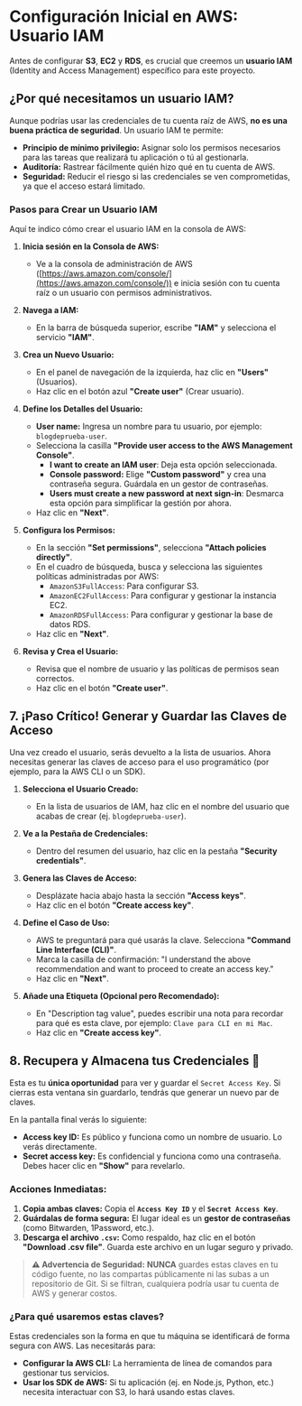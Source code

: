 # Configuración Inicial en AWS: Usuario IAM

Antes de configurar **S3**, **EC2** y **RDS**, es crucial que creemos un **usuario IAM** (Identity and Access Management) específico para este proyecto.

## ¿Por qué necesitamos un usuario IAM?

Aunque podrías usar las credenciales de tu cuenta raíz de AWS, **no es una buena práctica de seguridad**. Un usuario IAM te permite:

- **Principio de mínimo privilegio:** Asignar solo los permisos necesarios para las tareas que realizará tu aplicación o tú al gestionarla.
- **Auditoría:** Rastrear fácilmente quién hizo qué en tu cuenta de AWS.
- **Seguridad:** Reducir el riesgo si las credenciales se ven comprometidas, ya que el acceso estará limitado.

### Pasos para Crear un Usuario IAM

Aquí te indico cómo crear el usuario IAM en la consola de AWS:

1. **Inicia sesión en la Consola de AWS:**

    - Ve a la consola de administración de AWS ([https://aws.amazon.com/console/](https://aws.amazon.com/console/)) e inicia sesión con tu cuenta raíz o un usuario con permisos administrativos.

2. **Navega a IAM:**

    - En la barra de búsqueda superior, escribe **"IAM"** y selecciona el servicio **"IAM"**.

3. **Crea un Nuevo Usuario:**

    - En el panel de navegación de la izquierda, haz clic en **"Users"** (Usuarios).
    - Haz clic en el botón azul **"Create user"** (Crear usuario).

4. **Define los Detalles del Usuario:**

    - **User name:** Ingresa un nombre para tu usuario, por ejemplo: `blogdeprueba-user`.
    - Selecciona la casilla **"Provide user access to the AWS Management Console"**.
        - **I want to create an IAM user**: Deja esta opción seleccionada.
        - **Console password:** Elige **"Custom password"** y crea una contraseña segura. Guárdala en un gestor de contraseñas.
        - **Users must create a new password at next sign-in**: Desmarca esta opción para simplificar la gestión por ahora.
    - Haz clic en **"Next"**.

5. **Configura los Permisos:**

    - En la sección **"Set permissions"**, selecciona **"Attach policies directly"**.
    - En el cuadro de búsqueda, busca y selecciona las siguientes políticas administradas por AWS:
        - `AmazonS3FullAccess`: Para configurar S3.
        - `AmazonEC2FullAccess`: Para configurar y gestionar la instancia EC2.
        - `AmazonRDSFullAccess`: Para configurar y gestionar la base de datos RDS.
    - Haz clic en **"Next"**.

6. **Revisa y Crea el Usuario:**
    - Revisa que el nombre de usuario y las políticas de permisos sean correctos.
    - Haz clic en el botón **"Create user"**.

## 7. ¡Paso Crítico! Generar y Guardar las Claves de Acceso

Una vez creado el usuario, serás devuelto a la lista de usuarios. Ahora necesitas generar las claves de acceso para el uso programático (por ejemplo, para la AWS CLI o un SDK).

1. **Selecciona el Usuario Creado:**

    - En la lista de usuarios de IAM, haz clic en el nombre del usuario que acabas de crear (ej. `blogdeprueba-user`).

2. **Ve a la Pestaña de Credenciales:**

    - Dentro del resumen del usuario, haz clic en la pestaña **"Security credentials"**.

3. **Genera las Claves de Acceso:**

    - Desplázate hacia abajo hasta la sección **"Access keys"**.
    - Haz clic en el botón **"Create access key"**.

4. **Define el Caso de Uso:**

    - AWS te preguntará para qué usarás la clave. Selecciona **"Command Line Interface (CLI)"**.
    - Marca la casilla de confirmación: "I understand the above recommendation and want to proceed to create an access key."
    - Haz clic en **"Next"**.

5. **Añade una Etiqueta (Opcional pero Recomendado):**
    - En "Description tag value", puedes escribir una nota para recordar para qué es esta clave, por ejemplo: `Clave para CLI en mi Mac`.
    - Haz clic en **"Create access key"**.

## 8. Recupera y Almacena tus Credenciales 🔑

Esta es tu **única oportunidad** para ver y guardar el `Secret Access Key`. Si cierras esta ventana sin guardarlo, tendrás que generar un nuevo par de claves.

En la pantalla final verás lo siguiente:

- **Access key ID:** Es público y funciona como un nombre de usuario. Lo verás directamente.
- **Secret access key:** Es confidencial y funciona como una contraseña. Debes hacer clic en **"Show"** para revelarlo.

### Acciones Inmediatas:

1. **Copia ambas claves:** Copia el **`Access Key ID`** y el **`Secret Access Key`**.
2. **Guárdalas de forma segura:** El lugar ideal es un **gestor de contraseñas** (como Bitwarden, 1Password, etc.).
3. **Descarga el archivo `.csv`:** Como respaldo, haz clic en el botón **"Download .csv file"**. Guarda este archivo en un lugar seguro y privado.

> **⚠️ Advertencia de Seguridad:** **NUNCA** guardes estas claves en tu código fuente, no las compartas públicamente ni las subas a un repositorio de Git. Si se filtran, cualquiera podría usar tu cuenta de AWS y generar costos.

### ¿Para qué usaremos estas claves?

Estas credenciales son la forma en que tu máquina se identificará de forma segura con AWS. Las necesitarás para:

- **Configurar la AWS CLI:** La herramienta de línea de comandos para gestionar tus servicios.
- **Usar los SDK de AWS:** Si tu aplicación (ej. en Node.js, Python, etc.) necesita interactuar con S3, lo hará usando estas claves.